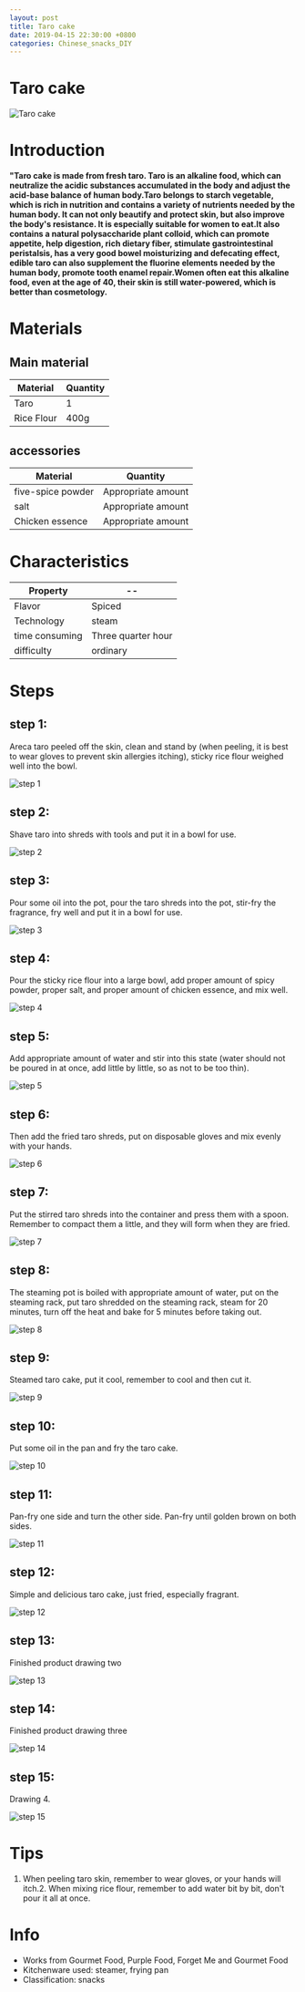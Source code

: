 ```yaml
---
layout: post
title: Taro cake
date: 2019-04-15 22:30:00 +0800
categories: Chinese_snacks_DIY
---
```


# Taro cake

![Taro cake]({{site.baseurl}}/img/435334/435334.jpg)

# Introduction

**"Taro cake is made from fresh taro. Taro is an alkaline food, which can neutralize the acidic substances accumulated in the body and adjust the acid-base balance of human body.Taro belongs to starch vegetable, which is rich in nutrition and contains a variety of nutrients needed by the human body. It can not only beautify and protect skin, but also improve the body's resistance. It is especially suitable for women to eat.It also contains a natural polysaccharide plant colloid, which can promote appetite, help digestion, rich dietary fiber, stimulate gastrointestinal peristalsis, has a very good bowel moisturizing and defecating effect, edible taro can also supplement the fluorine elements needed by the human body, promote tooth enamel repair.Women often eat this alkaline food, even at the age of 40, their skin is still water-powered, which is better than cosmetology.**

# Materials


## Main material

Material|Quantity
--|--
Taro|1
Rice Flour|400g

## accessories

Material|Quantity
--|--
five-spice powder|Appropriate amount
salt|Appropriate amount
Chicken essence|Appropriate amount

# Characteristics

Property|--
--|--
Flavor|Spiced
Technology|steam
time consuming|Three quarter hour
difficulty|ordinary

# Steps

## step 1:

Areca taro peeled off the skin, clean and stand by (when peeling, it is best to wear gloves to prevent skin allergies itching), sticky rice flour weighed well into the bowl.

![step 1]({{site.baseurl}}/img/435334/1.jpg)

## step 2:

Shave taro into shreds with tools and put it in a bowl for use.

![step 2]({{site.baseurl}}/img/435334/2.jpg)

## step 3:

Pour some oil into the pot, pour the taro shreds into the pot, stir-fry the fragrance, fry well and put it in a bowl for use.

![step 3]({{site.baseurl}}/img/435334/3.jpg)

## step 4:

Pour the sticky rice flour into a large bowl, add proper amount of spicy powder, proper salt, and proper amount of chicken essence, and mix well.

![step 4]({{site.baseurl}}/img/435334/4.jpg)

## step 5:

Add appropriate amount of water and stir into this state (water should not be poured in at once, add little by little, so as not to be too thin).

![step 5]({{site.baseurl}}/img/435334/5.jpg)

## step 6:

Then add the fried taro shreds, put on disposable gloves and mix evenly with your hands.

![step 6]({{site.baseurl}}/img/435334/6.jpg)

## step 7:

Put the stirred taro shreds into the container and press them with a spoon. Remember to compact them a little, and they will form when they are fried.

![step 7]({{site.baseurl}}/img/435334/7.jpg)

## step 8:

The steaming pot is boiled with appropriate amount of water, put on the steaming rack, put taro shredded on the steaming rack, steam for 20 minutes, turn off the heat and bake for 5 minutes before taking out.

![step 8]({{site.baseurl}}/img/435334/8.jpg)

## step 9:

Steamed taro cake, put it cool, remember to cool and then cut it.

![step 9]({{site.baseurl}}/img/435334/9.jpg)

## step 10:

Put some oil in the pan and fry the taro cake.

![step 10]({{site.baseurl}}/img/435334/10.jpg)

## step 11:

Pan-fry one side and turn the other side. Pan-fry until golden brown on both sides.

![step 11]({{site.baseurl}}/img/435334/11.jpg)

## step 12:

Simple and delicious taro cake, just fried, especially fragrant.

![step 12]({{site.baseurl}}/img/435334/12.jpg)

## step 13:

Finished product drawing two

![step 13]({{site.baseurl}}/img/435334/13.jpg)

## step 14:

Finished product drawing three

![step 14]({{site.baseurl}}/img/435334/14.jpg)

## step 15:

Drawing 4.

![step 15]({{site.baseurl}}/img/435334/15.jpg)

# Tips

1. When peeling taro skin, remember to wear gloves, or your hands will itch.2. When mixing rice flour, remember to add water bit by bit, don't pour it all at once.

# Info

- Works from Gourmet Food, Purple Food, Forget Me and Gourmet Food
- Kitchenware used: steamer, frying pan
- Classification: snacks